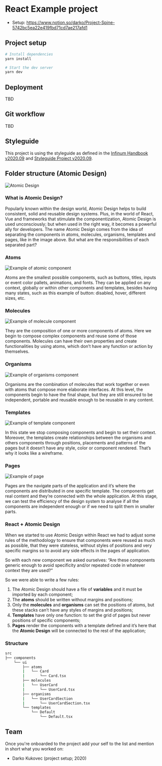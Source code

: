 # React Example project

- Setup: https://www.notion.so/darko/Project-Spine-5742bc5ea22e419fbd71cd7ae217afd1

## Project setup

```bash
# Install dependencies
yarn install

# Start the dev server
yarn dev
```

## Deployment

TBD

## Git workflow

TBD

## Styleguide

This project is using the styleguide as defined in the [Infinum Handbook v2020.09](link_to_tag) and [Styleguide Project v2020.09](link_to_tagged_project).

## Folder structure (Atomic Design)

![Atomic Design](./docs/images/atomic-design.png)

### What is Atomic Design?
Popularly known within the design world, Atomic Design helps to build consistent, solid and reusable design systems. Plus, in the world of React, Vue and frameworks that stimulate the componentization, Atomic Design is used unconsciously; but when used in the right way, it becomes a powerful ally for developers. The name Atomic Design comes from the idea of separating the components in atoms, molecules, organisms, templates and pages, like in the image above. But what are the responsibilities of each separated part?

### Atoms
![Example of atomic component](./docs/images/atom.png)

Atoms are the smallest possible components, such as buttons, titles, inputs or event color pallets, animations, and fonts. They can be applied on any context, globally or within other components and templates, besides having many states, such as this example of button: disabled, hover, different sizes, etc.

### Molecules
![Example of molecule component](./docs/images/molecule.png)

They are the composition of one or more components of atoms. Here we begin to compose complex components and reuse some of those components. Molecules can have their own properties and create functionalities by using atoms, which don’t have any function or action by themselves.

### Organisms
![Example of organisms component](./docs/images/organism.png)

Organisms are the combination of molecules that work together or even with atoms that compose more elaborate interfaces. At this level, the components begin to have the final shape, but they are still ensured to be independent, portable and reusable enough to be reusable in any content.

### Templates
![Example of template component](./docs/images/template.png)

In this state we stop composing components and begin to set their context. Moreover, the templates create relationships between the organisms and others components through positions, placements and patterns of the pages but it doesn’t have any style, color or component rendered. That’s why it looks like a wireframe.

### Pages
![Example of page](./docs/images/page.png)

Pages are the navigate parts of the application and it’s where the components are distributed in one specific template. The components get real content and they’re connected with the whole application. At this stage, we can test the efficiency of the design system to analyse if all the components are independent enough or if we need to split them in smaller parts.

### React + Atomic Design
When we started to use Atomic Design within React we had to adjust some rules of the methodology to ensure that components were reused as much as possible, that they were stateless, without styles of positions and very specific margins so to avoid any side effects in the pages of application.

So with each new component we asked ourselves: “Are these components generic enough to avoid specificity and/or repeated code in whatever context they are used?”

So we were able to write a few rules:

1. The Atomic Design should have a file of **variables** and it must be imported by each component;
1. The **atoms** should be written without margins and positions;
1. Only the **molecules** and **organisms** can set the positions of atoms, but these stacks can’t have any styles of margins and positions;
1. **Templates** have only one function: to set the grid of pages but never positions of specific components;
1. **Pages** render the components with a template defined and it’s here that the **Atomic Design** will be connected to the rest of the application;

### Structure
```bash
src
├── components
    └── ui
        ├── atoms
        |   └── Card
        |       └── Card.tsx
        ├── molecules
        |   └── UserCard
        |       └── UserCard.tsx
        ├── organisms
        |   └── UserCardSection
        |       └── UserCardSection.tsx
        └── templates
            └── Default
                └── Default.tsx
```

## Team

Once you're onboarded to the project add your self to the list and mention in
short what you worked on:

- Darko Kukovec (project setup; 2020)
